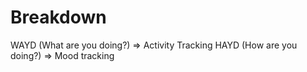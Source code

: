 # Breakdown

WAYD (What are you doing?) => Activity Tracking
HAYD (How are you doing?) => Mood tracking